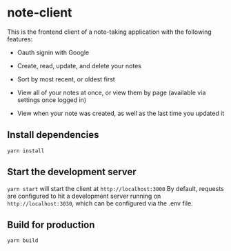 # note-client

This is the frontend client of a note-taking application with the following features:

- Oauth signin with Google

- Create, read, update, and delete your notes

- Sort by most recent, or oldest first

- View all of your notes at once, or view them by page (available via settings once logged in)

- View when your note was created, as well as the last time you updated it

## Install dependencies
`yarn install`

## Start the development server
`yarn start` will start the client at `http://localhost:3000`
By default, requests are configured to hit a development server running on `http://localhost:3030`, which can be configured via the .env file.

## Build for production
`yarn build`
